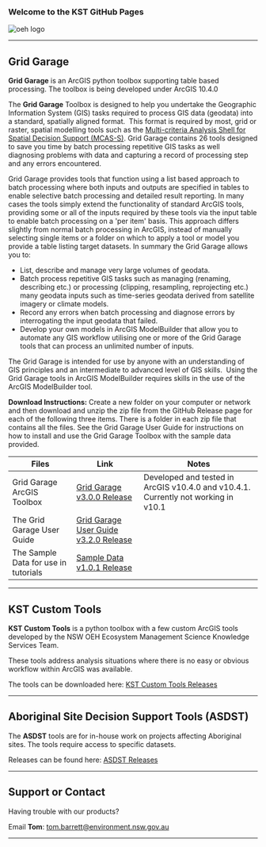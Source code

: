 ### Welcome to the KST GitHub Pages

![oeh logo](https://nsw-oeh-ems-kst.github.io//img/oehlogo.png)


***

## Grid Garage

**Grid Garage** is an ArcGIS python toolbox supporting table based processing. The toolbox is being developed under ArcGIS 10.4.0 

The **Grid Garage** Toolbox is designed to help you undertake the Geographic Information System (GIS) tasks required to process GIS data (geodata) into a standard, spatially aligned format.  This format is required by most, grid or raster, spatial modelling tools such as the [Multi-criteria Analysis Shell for Spatial Decision Support (MCAS-S)](http://www.agriculture.gov.au/abares/aclump/multi-criteria-analysis). Grid Garage contains 26 tools designed to save you time by batch processing repetitive GIS tasks as well diagnosing problems with data and capturing a record of processing step and any errors encountered.

Grid Garage provides tools that function using a list based approach to batch processing where both inputs and outputs are specified in tables to enable selective batch processing and detailed result reporting. In many cases the tools simply extend the functionality of standard ArcGIS tools, providing some or all of the inputs required by these tools via the input table to enable batch processing on a 'per item' basis. This approach differs slightly from normal batch processing in ArcGIS, instead of manually selecting single items or a folder on which to apply a tool or model you provide a table listing target datasets. In summary the
Grid Garage allows you to:

* List, describe and manage very large volumes of geodata.
* Batch process repetitive GIS tasks such as managing (renaming, describing etc.) or processing (clipping, resampling, reprojecting etc.) many geodata inputs such as time-series geodata derived from satellite imagery or climate models.
* Record any errors when batch processing and diagnose errors by interrogating the input geodata that failed.
* Develop your own models in ArcGIS ModelBuilder that allow you to automate any GIS workflow utilising one or more of the Grid Garage tools that can process an unlimited number of inputs.

The Grid Garage is intended for use by anyone with an understanding of GIS principles and an intermediate to advanced level of GIS skills.  Using the Grid Garage tools in ArcGIS ModelBuilder requires skills in the use of the ArcGIS ModelBuilder tool.

**Download Instructions:** Create a new folder on your computer or network and then download and unzip the zip file from the GitHub Release page for each of the following three items. There is a folder in each zip file that contains all the files. See the Grid Garage User Guide for instructions on how to install and use the Grid Garage Toolbox with the sample data provided. 

| Files | Link  | Notes |
| --- | --- | --- |
| Grid Garage ArcGIS Toolbox | [Grid Garage v3.0.0 Release](https://github.com/NSW-OEH-EMS-KST/grid-garage/releases) | Developed and tested in ArcGIS v10.4.0 and v10.4.1. Currently not working in v10.1|
| The Grid Garage User Guide | [Grid Garage User Guide v3.2.0 Release](https://github.com/NSW-OEH-EMS-KST/grid-garage-documentation/releases) | |
| The Sample Data for use in tutorials | [Sample Data v1.0.1 Release](https://github.com/NSW-OEH-EMS-KST/grid-garage-sample-data/releases) | |


***

## KST Custom Tools

**KST Custom Tools** is a python toolbox with a few custom ArcGIS tools developed by the NSW OEH Ecosystem Management Science Knowledge Services Team.

These tools address analysis situations where there is no easy or obvious workflow within ArcGIS was available.

The tools can be downloaded here: 
[KST Custom Tools Releases](https://github.com/NSW-OEH-EMS-KST/kst-custom-tools/releases)


***

## Aboriginal Site Decision Support Tools (ASDST)

The **ASDST** tools are for in-house work on projects affecting Aboriginal sites. The tools require access to specific datasets.

Releases can be found here: [ASDST Releases](https://github.com/NSW-OEH-EMS-KST/asdst/releases)


***

## Support or Contact

Having trouble with our products?

Email **Tom**: tom.barrett@environment.nsw.gov.au

***
